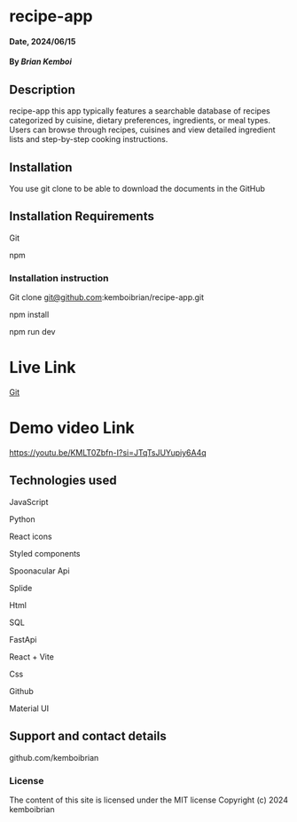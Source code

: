 # recipe-app

#### Date, 2024/06/15

#### By *Brian Kemboi*

## Description
recipe-app
this app typically features a searchable database of recipes categorized by cuisine, dietary preferences, ingredients, or meal types. Users can browse through recipes, cuisines and view detailed ingredient lists and step-by-step cooking instructions.

## Installation
You use git clone to be able to download the documents in the GitHub

## Installation Requirements
Git

npm

### Installation instruction

Git clone git@github.com:kemboibrian/recipe-app.git

npm install

npm run dev
# Live Link
[Git](https://youtu.be/KMLT0Zbfn-I?si=JTqTsJUYupiy6A4q)

# Demo video Link
https://youtu.be/KMLT0Zbfn-I?si=JTqTsJUYupiy6A4q



## Technologies used
JavaScript

Python

React icons

Styled components

Spoonacular Api

Splide

Html

SQL 

FastApi

React + Vite

Css

Github

Material UI

## Support and contact details
github.com/kemboibrian

### License
The content of this site is licensed under the MIT license
Copyright (c) 2024 kemboibrian

